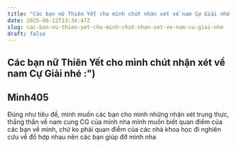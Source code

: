 ```yaml
---
title: "Các bạn nữ Thiên Yết cho mình chút nhận xét về nam Cự Giải nhé :\")"
date: 2025-06-12T13:34:47Z
slug: cac-ban-nu-thien-yet-cho-minh-chut-nhan-xet-ve-nam-cu-giai-nhe
draft: false
---
```


## Các bạn nữ Thiên Yết cho mình chút nhận xét về nam Cự Giải nhé :")

## Minh405

Đúng như tiêu đề, mình muốn các bạn cho mình những nhận xét trung thực, thẳng thắn về nam cung CG của mình nha 
mình muốn biết quan điểm của các bạn về mình, chứ ko phải quan điểm của các nhà khoa học đi nghiên cứu về đồ hợp nhau  nên các bạn giúp đỡ mình nha